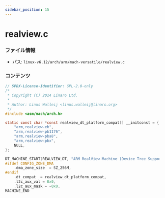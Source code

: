 ```yaml
---
sidebar_position: 15
---
```

# realview.c

### ファイル情報

- パス: `linux-v6.12/arch/arm/mach-versatile/realview.c`

### コンテンツ

```c
// SPDX-License-Identifier: GPL-2.0-only
/*
 * Copyright (C) 2014 Linaro Ltd.
 *
 * Author: Linus Walleij <linus.walleij@linaro.org>
 */
#include <asm/mach/arch.h>

static const char *const realview_dt_platform_compat[] __initconst = {
	"arm,realview-eb",
	"arm,realview-pb1176",
	"arm,realview-pba8",
	"arm,realview-pbx",
	NULL,
};

DT_MACHINE_START(REALVIEW_DT, "ARM RealView Machine (Device Tree Support)")
#ifdef CONFIG_ZONE_DMA
	.dma_zone_size	= SZ_256M,
#endif
	.dt_compat	= realview_dt_platform_compat,
	.l2c_aux_val = 0x0,
	.l2c_aux_mask = ~0x0,
MACHINE_END

```
